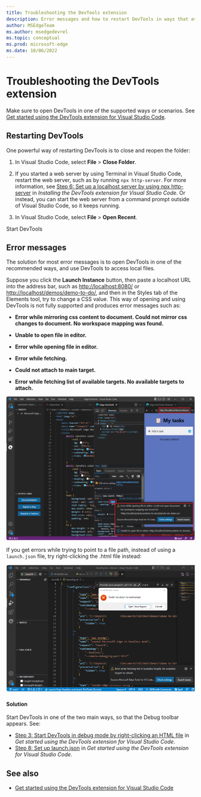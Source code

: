 ```yaml
---
title: Troubleshooting the DevTools extension
description: Error messages and how to restart DevTools in ways that avoid them.
author: MSEdgeTeam
ms.author: msedgedevrel
ms.topic: conceptual
ms.prod: microsoft-edge
ms.date: 10/06/2022
---
```

# Troubleshooting the DevTools extension

Make sure to open DevTools in one of the supported ways or scenarios.  See [Get started using the DevTools extension for Visual Studio Code](./get-started.md).


<!-- ====================================================================== -->
## Restarting DevTools

One powerful way of restarting DevTools is to close and reopen the folder:

1. In Visual Studio Code, select **File** > **Close Folder**.

1. If you started a web server by using Terminal in Visual Studio Code, restart the web server, such as by running `npx http-server`.  For more information, see [Step 6: Set up a localhost server by using npx http-server](./install.md#step-6-set-up-a-localhost-server-by-using-npx-http-server) in _Installing the DevTools extension for Visual Studio Code_.  Or instead, you can start the web server from a command prompt outside of Visual Studio Code, so it keeps running.

1. In Visual Studio Code, select **File** > **Open Recent**.

Start DevTools



<!-- ====================================================================== -->
## Error messages

The solution for most error messages is to open DevTools in one of the recommended ways, and use DevTools to access local files.

Suppose you click the **Launch Instance** button, then paste a localhost URL into the address bar, such as [http://localhost:8080/](http://localhost:8080/) or [http://localhost/demos/demo-to-do/](http://localhost/demos/demo-to-do/), and then in the Styles tab of the Elements tool, try to change a CSS value.  This way of opening and using DevTools is not fully supported and produces error messages such as:

*  **Error while mirroring css content to document.  Could not mirror css changes to document.  No workspace mapping was found.**

*  **Unable to open file in editor.**

*  **Error while opening file in editor.**

*  **Error while fetching.**

*  **Could not attach to main target.**

*  **Error while fetching list of available targets.  No available targets to attach.**

![No workspace mapping](./troubleshooting-images/no-workspace-mapping.png)

If you get errors while trying to point to a file path, instead of using a `launch.json` file, try right-clicking the .html file instead:

![Could not attach to main target](./troubleshooting-images/could-not-attach-main-target.png)


#### Solution
 
Start DevTools in one of the two main ways, so that the Debug toolbar appears.  See:
* [Step 3: Start DevTools in debug mode by right-clicking an HTML file](./get-started.md#step-3-start-devtools-in-debug-mode-by-right-clicking-an-html-file) in _Get started using the DevTools extension for Visual Studio Code_.
* [Step 8: Set up launch.json](./get-started.md#step-8-set-up-launchjson) in _Get started using the DevTools extension for Visual Studio Code_.


<!-- ====================================================================== -->
## See also

* [Get started using the DevTools extension for Visual Studio Code](./get-started.md)
